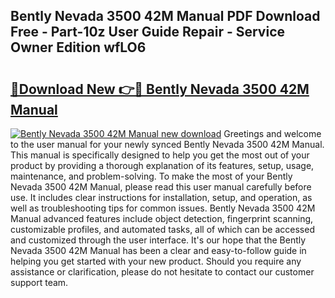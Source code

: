 ## Bently Nevada 3500 42M Manual PDF Download Free - Part-10z User Guide Repair - Service Owner Edition wfLO6

# <h2><a href="http://bc49274.oget.top/?id=Bently+Nevada+3500+42M+Manual">🔗Download New 👉🔴 Bently Nevada 3500 42M Manual</a></h2>

[![Bently Nevada 3500 42M Manual new download](https://i.imgur.com/5g1atiW.png)](http://bc49274.oget.top/?id=Bently+Nevada+3500+42M+Manual)
Greetings and welcome to the user manual for your newly synced Bently Nevada 3500 42M Manual. This manual is specifically designed to help you get the most out of your product by providing a thorough explanation of its features, setup, usage, maintenance, and problem-solving. To make the most of your Bently Nevada 3500 42M Manual, please read this user manual carefully before use. It includes clear instructions for installation, setup, and operation, as well as troubleshooting tips for common issues. Bently Nevada 3500 42M Manual advanced features include object detection, fingerprint scanning, customizable profiles, and automated tasks, all of which can be accessed and customized through the user interface. It's our hope that the Bently Nevada 3500 42M Manual has been a clear and easy-to-follow guide in helping you get started with your new product. Should you require any assistance or clarification, please do not hesitate to contact our customer support team.
